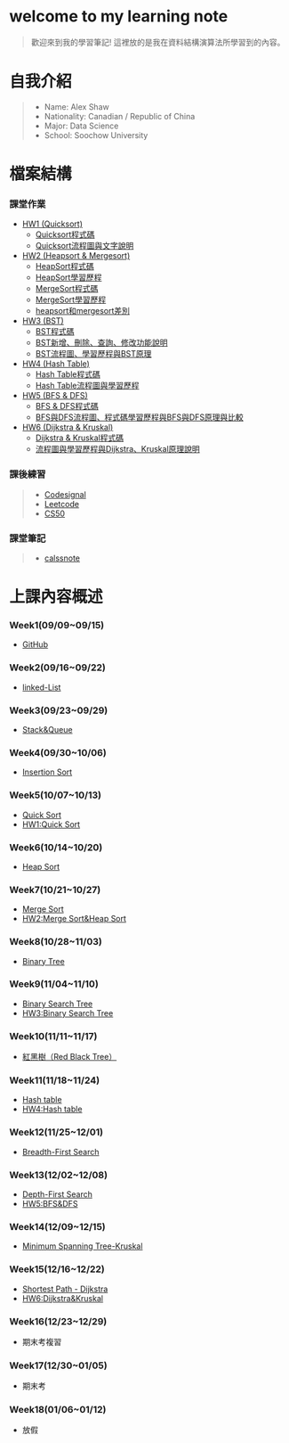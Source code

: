 # welcome to my learning note
> 歡迎來到我的學習筆記! 
> 這裡放的是我在資料結構演算法所學習到的內容。

# 自我介紹
> * Name: Alex Shaw
> * Nationality: Canadian / Republic of China
> * Major: Data Science
> * School: Soochow University  

# 檔案結構
### 課堂作業
- [HW1 (Quicksort)](HW1)
  - [Quicksort程式碼](HW1/QuickSort.ipynb)
  - [Quicksort流程圖與文字說明](HW1/README.md)
- [HW2 (Heapsort & Mergesort)](HW2)
  - [HeapSort程式碼](HW2/heapsort_06170131.py)
  - [HeapSort學習歷程](HW2/HeapSort學習歷程.md)
  - [MergeSort程式碼](HW2/mergesort_06170131.py)
  - [MergeSort學習歷程](HW2/MergeSort學習歷程.md)
  - [heapsort和mergesort差別](HW2/heapsort和mergesort差別.md)
- [HW3 (BST)](HW3)
  - [BST程式碼](HW3/binary_search_tree_06170131.py)
  - [BST新增、刪除、查詢、修改功能說明](https://github.com/yulin871030/my-learning-note/blob/master/HW3/Binary%20Search%20Tree%20%E6%96%B0%E5%A2%9E%E3%80%81%E5%88%AA%E9%99%A4%E3%80%81%E6%9F%A5%E8%A9%A2%E3%80%81%E4%BF%AE%E6%94%B9%E5%8A%9F%E8%83%BD%E8%AA%AA%E6%98%8E.md)
  - [BST流程圖、學習歷程與BST原理](https://github.com/yulin871030/my-learning-note/blob/master/HW3/Binary%20Search%20Tree%20%E6%B5%81%E7%A8%8B%E5%9C%96%E3%80%81%E5%AD%B8%E7%BF%92%E6%AD%B7%E7%A8%8B%E8%88%87BST%E5%8E%9F%E7%90%86.md)
- [HW4 (Hash Table)](HW4)
  - [Hash Table程式碼](HW4/hash_table_06170131.py)
  - [Hash Table流程圖與學習歷程](HW4/流程圖與學習歷程與Hash原理解釋.md)
- [HW5 (BFS & DFS)](HW5)
  - [BFS & DFS程式碼](HW5/BFS_06170131.py)
  - [BFS與DFS流程圖、程式碼學習歷程與BFS與DFS原理與比較](https://github.com/yulin871030/my-learning-note/blob/master/HW5/BFS%E8%88%87DFS%E6%B5%81%E7%A8%8B%E5%9C%96%E3%80%81%E7%A8%8B%E5%BC%8F%E7%A2%BC%E5%AD%B8%E7%BF%92%E6%AD%B7%E7%A8%8B%E8%88%87BFS%E8%88%87DFS%E5%8E%9F%E7%90%86%E8%88%87%E6%AF%94%E8%BC%83.md)
- [HW6 (Dijkstra & Kruskal)](HW6)
  - [Dijkstra & Kruskal程式碼](HW6/Dijkstra_06170131.py)
  - [流程圖與學習歷程與Dijkstra、Kruskal原理說明](https://github.com/yulin871030/my-learning-note/blob/master/HW6/%E6%B5%81%E7%A8%8B%E5%9C%96%E8%88%87%E5%AD%B8%E7%BF%92%E6%AD%B7%E7%A8%8B%E8%88%87Dijkstra%E3%80%81Kruskal%E5%8E%9F%E7%90%86%E8%AA%AA%E6%98%8E.md)

### 課後練習
> * [Codesignal](Codesignal)
> * [Leetcode](Leetcode)
> * [CS50](CS50)
### 課堂筆記
> * [calssnote](classnote)

# 上課內容概述
### Week1(09/09~09/15)
  - [GitHub](classnote/week1.md)
### Week2(09/16~09/22)
  - [linked-List](classnote/week2.md)
### Week3(09/23~09/29)
  - [Stack&Queue](classnote/week3.md)
### Week4(09/30~10/06)
  - [Insertion Sort](classnote/week4.md)
### Week5(10/07~10/13)
  - [Quick Sort](classnote/week5.md)
  - [HW1:Quick Sort](HW1)
### Week6(10/14~10/20)
  - [Heap Sort](classnote/week6.md)
### Week7(10/21~10/27)
  - [Merge Sort](classnote/week7.md)
  - [HW2:Merge Sort&Heap Sort](HW2)
### Week8(10/28~11/03)
  - [Binary Tree](classnote/week8.md)
### Week9(11/04~11/10)
  - [Binary Search Tree](classnote/week9.md)
  - [HW3:Binary Search Tree](HW3)
### Week10(11/11~11/17)
  - [紅黑樹（Red Black Tree）](classnote/week10.md)
### Week11(11/18~11/24)
  - [Hash table](classnote/week11.md)
  - [HW4:Hash table](HW4)
### Week12(11/25~12/01)
  - [Breadth-First Search](classnote/week12.md)
### Week13(12/02~12/08)
  - [Depth-First Search](classnote/week13.md)
  - [HW5:BFS&DFS](HW5)
### Week14(12/09~12/15)
  - [Minimum Spanning Tree-Kruskal](classnote/week14.md)
### Week15(12/16~12/22)
  - [Shortest Path - Dijkstra](classnote/week15.md)
  - [HW6:Dijkstra&Kruskal](HW6)
### Week16(12/23~12/29)
  - 期末考複習
### Week17(12/30~01/05)
  - 期末考
### Week18(01/06~01/12)
  - 放假




